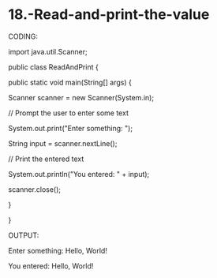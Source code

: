 # 18.-Read-and-print-the-value
CODING:

import java.util.Scanner;

public class ReadAndPrint {

public static void main(String[] args) {

Scanner scanner = new Scanner(System.in);

// Prompt the user to enter some text

System.out.print("Enter something: ");

String input = scanner.nextLine();

// Print the entered text

System.out.println("You entered: " + input);

scanner.close();

}

}

OUTPUT:

Enter something: Hello, World!

You entered: Hello, World!
